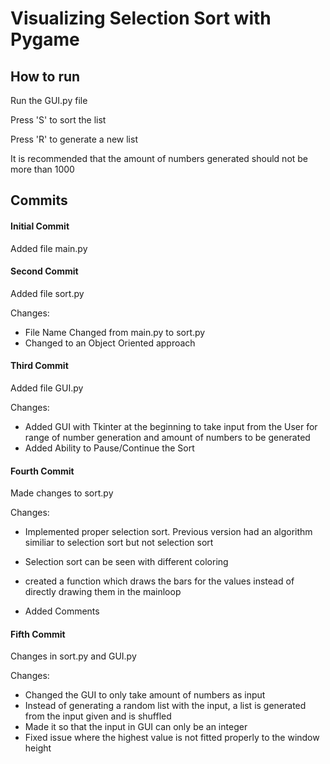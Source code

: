 # Visualizing Selection Sort with Pygame

## How to run
Run the GUI.py file

Press 'S' to sort the list

Press 'R' to generate a new list

It is recommended that the amount of numbers generated should not be more than 1000

## Commits
#### Initial Commit
Added file main.py

#### Second Commit
Added file sort.py

Changes:
- File Name Changed from main.py to sort.py
- Changed to an Object Oriented approach

#### Third Commit
Added file GUI.py

Changes:
- Added GUI with Tkinter at the beginning to take input from the User for range of number generation and amount of numbers to be generated
- Added Ability to Pause/Continue the Sort

#### Fourth Commit
Made changes to sort.py

Changes:
- Implemented proper selection sort. Previous version had an algorithm similiar to selection sort but not selection sort
- Selection sort can be seen with different coloring
- created a function which draws the bars for the values instead of directly drawing them in the mainloop

- Added Comments

#### Fifth Commit
Changes in sort.py and GUI.py

Changes:
- Changed the GUI to only take amount of numbers as input
- Instead of generating a random list with the input, a list is generated from the input given and is shuffled
- Made it so that the input in GUI can only be an integer
- Fixed issue where the highest value is not fitted properly to the window height
